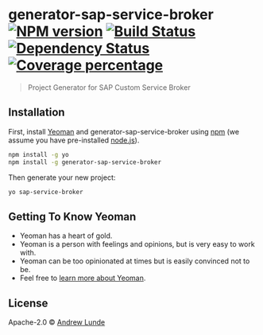 # generator-sap-service-broker [![NPM version][npm-image]][npm-url] [![Build Status][travis-image]][travis-url] [![Dependency Status][daviddm-image]][daviddm-url] [![Coverage percentage][coveralls-image]][coveralls-url]
> Project Generator for SAP Custom Service Broker

## Installation

First, install [Yeoman](http://yeoman.io) and generator-sap-service-broker using [npm](https://www.npmjs.com/) (we assume you have pre-installed [node.js](https://nodejs.org/)).

```bash
npm install -g yo
npm install -g generator-sap-service-broker
```

Then generate your new project:

```bash
yo sap-service-broker
```

## Getting To Know Yeoman

 * Yeoman has a heart of gold.
 * Yeoman is a person with feelings and opinions, but is very easy to work with.
 * Yeoman can be too opinionated at times but is easily convinced not to be.
 * Feel free to [learn more about Yeoman](http://yeoman.io/).

## License

Apache-2.0 © [Andrew Lunde](https://github.com/alundesap)


[npm-image]: https://badge.fury.io/js/generator-sap-service-broker.svg
[npm-url]: https://npmjs.org/package/generator-sap-service-broker
[travis-image]: https://travis-ci.com/andrewlunde/generator-sap-service-broker.svg?branch=master
[travis-url]: https://travis-ci.com/andrewlunde/generator-sap-service-broker
[daviddm-image]: https://david-dm.org/andrewlunde/generator-sap-service-broker.svg?theme=shields.io
[daviddm-url]: https://david-dm.org/andrewlunde/generator-sap-service-broker
[coveralls-image]: https://coveralls.io/repos/andrewlunde/generator-sap-service-broker/badge.svg
[coveralls-url]: https://coveralls.io/r/andrewlunde/generator-sap-service-broker
